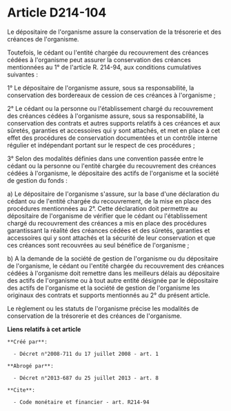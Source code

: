 # Article D214-104

Le dépositaire de l'organisme assure la conservation de la trésorerie et des créances de l'organisme. 

Toutefois, le cédant ou l'entité chargée du recouvrement des créances cédées à l'organisme peut assurer la conservation des
créances mentionnées au 1° de l'article R. 214-94, aux conditions cumulatives suivantes : 

1° Le dépositaire de l'organisme assure, sous sa responsabilité, la conservation des bordereaux de cession de ces créances à
l'organisme ; 

2° Le cédant ou la personne ou l'établissement chargé du recouvrement des créances cédées à l'organisme assure, sous sa
responsabilité, la conservation des contrats et autres supports relatifs à ces créances et aux sûretés, garanties et
accessoires qui y sont attachés, et met en place à cet effet des procédures de conservation documentées et un contrôle
interne régulier et indépendant portant sur le respect de ces procédures ; 

3° Selon des modalités définies dans une convention passée entre le cédant ou la personne ou l'entité chargée du recouvrement
des créances cédées à l'organisme, le dépositaire des actifs de l'organisme et la société de gestion du fonds : 

a) Le dépositaire de l'organisme s'assure, sur la base d'une déclaration du cédant ou de l'entité chargée du recouvrement, de
la mise en place des procédures mentionnées au 2°. Cette déclaration doit permettre au dépositaire de l'organisme de vérifier
que le cédant ou l'établissement chargé du recouvrement des créances a mis en place des procédures garantissant la réalité
des créances cédées et des sûretés, garanties et accessoires qui y sont attachés et la sécurité de leur conservation et que
ces créances sont recouvrées au seul bénéfice de l'organisme ; 

b) A la demande de la société de gestion de l'organisme ou du dépositaire de l'organisme, le cédant ou l'entité chargée du
recouvrement des créances cédées à l'organisme doit remettre dans les meilleurs délais au dépositaire des actifs de
l'organisme ou à tout autre entité désignée par le dépositaire des actifs de l'organisme et la société de gestion de
l'organisme les originaux des contrats et supports mentionnés au 2° du présent article. 

Le règlement ou les statuts de l'organisme précise les modalités de conservation de la trésorerie et des créances de
l'organisme.

**Liens relatifs à cet article**

	**Créé par**:

	  - Décret n°2008-711 du 17 juillet 2008 - art. 1

	**Abrogé par**:

	  - Décret n°2013-687 du 25 juillet 2013 - art. 8

	**Cite**:

	  - Code monétaire et financier - art. R214-94

